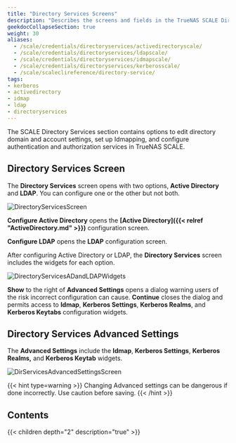 ```yaml
---
title: "Directory Services Screens"
description: "Describes the screens and fields in the TrueNAS SCALE Directory Services section."
geekdocCollapseSection: true
weight: 30
aliases:
  - /scale/credentials/directoryservices/activedirectoryscale/
  - /scale/credentials/directoryservices/ldapscale/
  - /scale/credentials/directoryservices/idmapscale/
  - /scale/credentials/directoryservices/kerberosscale/
  - /scale/scaleclireference/directory-service/
tags:
- kerberos
- activedirectory
- idmap
- ldap
- directoryservices
---
```


The SCALE Directory Services section contains options to edit directory domain and account settings, set up Idmapping, and configure authentication and authorization services in TrueNAS SCALE.

## Directory Services Screen

The **Directory Services** screen opens with two options, **Active Directory** and **LDAP**. You can configure one or the other but not both.

![DirectoryServicesScreen](/images/SCALE/Credentials/DirectoryServicesScreen.png "Directory Services")

**Configure Active Directory** opens the **[Active Directory]({{< relref "ActiveDirectory.md" >}})** configuration screen.

**Configure LDAP** opens the **LDAP** configuration screen.

After configuring Active Directory or LDAP, the **Directory Services** screen includes the widgets for each option.

![DirectoryServicesADandLDAPWidgets](/images/SCALE/Credentials/DirectoryServicesADandLDAPWidgets.png "Directory Services with Widgets")

**Show** to the right of **Advanced Settings** opens a dialog warning users of the risk incorrect configuration can cause.
**Continue** closes the dialog and permits access to **Idmap**, **Kerberos Settings**, **Kerberos Realms**, and **Kerberos Keytabs** configuration widgets.

## Directory Services Advanced Settings 
The **Advanced Settings** include the **Idmap**, **Kerberos Settings**, **Kerberos Realms,** and **Kerberos Keytab** widgets.

![DirServicesAdvancedSettingsScreen](/images/SCALE/Credentials/DirServicesAdvancedSettingsScreen.png "Directory Services Advanced Settings")

{{< hint type=warning >}}
Changing Advanced settings can be dangerous if done incorrectly. Use caution before saving.
{{< /hint >}}

<div class="noprint">

## Contents

{{< children depth="2" description="true" >}}

</div>
